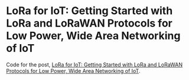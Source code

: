# LoRa for IoT: Getting Started with LoRa and LoRaWAN Protocols for Low Power, Wide Area Networking of IoT

Code for the post, [LoRa for IoT: Getting Started with LoRa and LoRaWAN Protocols for Low Power, Wide Area Networking of IoT](https://programmaticponderings.com/2020/08/10/lora-and-lorawan-for-iot-getting-started-with-long-range-and-lorawan-specification-for-low-power-wide-area-networking/).
